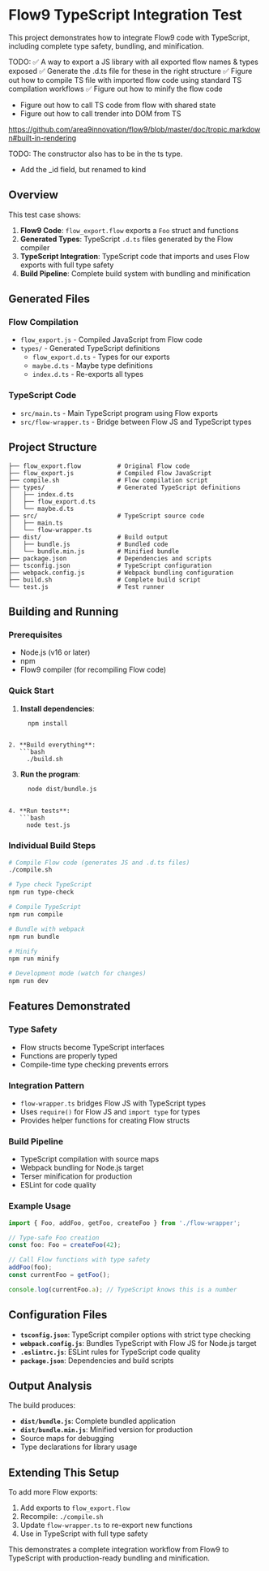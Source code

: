 
# Flow9 TypeScript Integration Test

This project demonstrates how to integrate Flow9 code with TypeScript, including complete type safety, bundling, and minification.


TODO:
✅ A way to export a JS library with all exported flow names & types exposed
✅ Generate the .d.ts file for these in the right structure
✅ Figure out how to compile TS file with imported flow code using standard TS compilation workflows
✅ Figure out how to minify the flow code
- Figure out how to call TS code from flow with shared state
- Figure out how to call trender into DOM from TS

https://github.com/area9innovation/flow9/blob/master/doc/tropic.markdown#built-in-rendering

TODO: The constructor also has to be in the ts type.
- Add the _id field, but renamed to kind

## Overview

This test case shows:

1. **Flow9 Code**: `flow_export.flow` exports a `Foo` struct and functions
2. **Generated Types**: TypeScript `.d.ts` files generated by the Flow compiler
3. **TypeScript Integration**: TypeScript code that imports and uses Flow exports with full type safety
4. **Build Pipeline**: Complete build system with bundling and minification

## Generated Files

### Flow Compilation
- `flow_export.js` - Compiled JavaScript from Flow code
- `types/` - Generated TypeScript definitions
  - `flow_export.d.ts` - Types for our exports
  - `maybe.d.ts` - Maybe type definitions
  - `index.d.ts` - Re-exports all types

### TypeScript Code
- `src/main.ts` - Main TypeScript program using Flow exports
- `src/flow-wrapper.ts` - Bridge between Flow JS and TypeScript types

## Project Structure

```
├── flow_export.flow          # Original Flow code
├── flow_export.js            # Compiled Flow JavaScript
├── compile.sh                # Flow compilation script
├── types/                    # Generated TypeScript definitions
│   ├── index.d.ts
│   ├── flow_export.d.ts
│   └── maybe.d.ts
├── src/                      # TypeScript source code
│   ├── main.ts
│   └── flow-wrapper.ts
├── dist/                     # Build output
│   ├── bundle.js             # Bundled code
│   └── bundle.min.js         # Minified bundle
├── package.json              # Dependencies and scripts
├── tsconfig.json             # TypeScript configuration
├── webpack.config.js         # Webpack bundling configuration
├── build.sh                  # Complete build script
└── test.js                   # Test runner
```

## Building and Running

### Prerequisites
- Node.js (v16 or later)
- npm
- Flow9 compiler (for recompiling Flow code)

### Quick Start

1. **Install dependencies**:
   ```bash
	 npm install
```

2. **Build everything**:
   ```bash
	 ./build.sh
```

3. **Run the program**:
   ```bash
	 node dist/bundle.js
```

4. **Run tests**:
   ```bash
	 node test.js
```

### Individual Build Steps

```bash
# Compile Flow code (generates JS and .d.ts files)
./compile.sh

# Type check TypeScript
npm run type-check

# Compile TypeScript
npm run compile

# Bundle with webpack
npm run bundle

# Minify
npm run minify

# Development mode (watch for changes)
npm run dev
```

## Features Demonstrated

### Type Safety
- Flow structs become TypeScript interfaces
- Functions are properly typed
- Compile-time type checking prevents errors

### Integration Pattern
- `flow-wrapper.ts` bridges Flow JS with TypeScript types
- Uses `require()` for Flow JS and `import type` for types
- Provides helper functions for creating Flow structs

### Build Pipeline
- TypeScript compilation with source maps
- Webpack bundling for Node.js target
- Terser minification for production
- ESLint for code quality

### Example Usage

```typescript
import { Foo, addFoo, getFoo, createFoo } from './flow-wrapper';

// Type-safe Foo creation
const foo: Foo = createFoo(42);

// Call Flow functions with type safety
addFoo(foo);
const currentFoo = getFoo();

console.log(currentFoo.a); // TypeScript knows this is a number
```

## Configuration Files

- **`tsconfig.json`**: TypeScript compiler options with strict type checking
- **`webpack.config.js`**: Bundles TypeScript with Flow JS for Node.js target
- **`.eslintrc.js`**: ESLint rules for TypeScript code quality
- **`package.json`**: Dependencies and build scripts

## Output Analysis

The build produces:
- **`dist/bundle.js`**: Complete bundled application
- **`dist/bundle.min.js`**: Minified version for production
- Source maps for debugging
- Type declarations for library usage

## Extending This Setup

To add more Flow exports:

1. Add exports to `flow_export.flow`
2. Recompile: `./compile.sh` 
3. Update `flow-wrapper.ts` to re-export new functions
4. Use in TypeScript with full type safety

This demonstrates a complete integration workflow from Flow9 to TypeScript with production-ready bundling and minification.